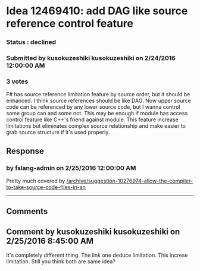 # Idea 12469410: add DAG like source reference control feature #

### Status : declined

### Submitted by kusokuzeshiki kusokuzeshiki on 2/24/2016 12:00:00 AM

### 3 votes

F# has source reference limitation feature by source order, but it should be enhanced.
I think source references should be like DAG.
Now upper source code can be referenced by any lower source code, but I wanna control some group can and some not.
This may be enough if module has access control feature like C++'s friend against module.
This feature increase limitations but eliminates complex source relationship and make easier to grab source structure if it's used properly.



## Response 
### by fslang-admin on 2/25/2016 12:00:00 AM

Pretty much covered by [/archive/suggestion-10276974-allow-the-compiler-to-take-source-code-files-in-an](/archive/suggestion-10276974-allow-the-compiler-to-take-source-code-files-in-an.md)

------------------------
## Comments


## Comment by kusokuzeshiki kusokuzeshiki on 2/25/2016 8:45:00 AM
It's completely different thing.
The link one deduce limitation.
This increse limitation.
Still you think both are same idea?

